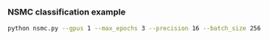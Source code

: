 ### NSMC classification example

```sh
python nsmc.py --gpus 1 --max_epochs 3 --precision 16 --batch_size 256 --default_root_dir .
```

